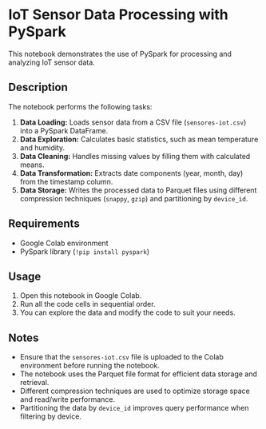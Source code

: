 # IoT Sensor Data Processing with PySpark

This notebook demonstrates the use of PySpark for processing and analyzing IoT sensor data.

## Description

The notebook performs the following tasks:

1. **Data Loading:** Loads sensor data from a CSV file (`sensores-iot.csv`) into a PySpark DataFrame.
2. **Data Exploration:** Calculates basic statistics, such as mean temperature and humidity.
3. **Data Cleaning:** Handles missing values by filling them with calculated means.
4. **Data Transformation:** Extracts date components (year, month, day) from the timestamp column.
5. **Data Storage:** Writes the processed data to Parquet files using different compression techniques (`snappy`, `gzip`) and partitioning by `device_id`.

## Requirements

* Google Colab environment
* PySpark library (`!pip install pyspark`)

## Usage

1. Open this notebook in Google Colab.
2. Run all the code cells in sequential order.
3. You can explore the data and modify the code to suit your needs.

## Notes

* Ensure that the `sensores-iot.csv` file is uploaded to the Colab environment before running the notebook.
* The notebook uses the Parquet file format for efficient data storage and retrieval.
* Different compression techniques are used to optimize storage space and read/write performance.
* Partitioning the data by `device_id` improves query performance when filtering by device.
